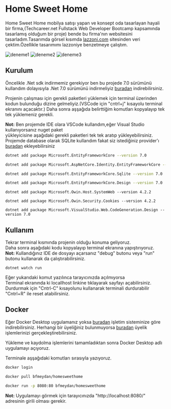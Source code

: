 # Home Sweet Home

Home Sweet Home mobilya satışı yapan ve konsept oda tasarlayan hayali bir firma,(Techcareer.net Fullstack Web Developer Bootcamp kapsamında tasarlamış olduğum bir proje)
bende bu firma'nın websitesini tasarladım.Tasarımda görsel kısımda [lazzoni.com](https://lazzoni.com/) sitesinden veri çektim.Özellikle tasarımımı lazzoniye benzetmeye çalıştım.  


![deneme1](https://github.com/FURKANMEYDAN/Techcarreernet/main/wwwroot/img/web-home1.png?raw=true)
![deneme2](https://github.com/FURKANMEYDAN/Techcarreernet/main/wwwroot/img/web-home2.png?raw=true)
![deneme3](https://github.com/FURKANMEYDAN/Techcarreernet/main/wwwroot/img/web-home3.png?raw=true)






## Kurulum
Öncelikle .Net sdk indirmemiz gerekiyor ben bu projede 7.0 sürümünü kullandım dolayısıyla .Net 7.0 sürümünü indirmeliyiz [buradan](https://dotnet.microsoft.com/en-us/download/dotnet) indirebilirsiniz.

Projenin çalışması için gerekli paketleri yüklemek için terminal üzerinden kodun bulunduğu dizine gelmeliyiz.(VSCode için "cntrl+j" kısayolu terminal ekranını açacaktır.)
Daha sonra aşşağıda belirttiğim komutları kopyalayıp tek tek yüklemeniz gerekli.  

**Not:** Ben projemde IDE olara VSCode kullandım,eğer Visual Studio kullanıyorsanız nuget paket  
yükleyicisine aşağıdaki gerekli paketleri tek tek aratıp yükleyebilirsiniz.  
Projemde database olarak SQLite kullandım fakat siz istediğiniz provider'ı [buradan](https://learn.microsoft.com/en-us/ef/core/providers/?tabs=dotnet-core-cli) ekleyebilirsiniz


```bash
dotnet add package Microsoft.EntityFrameworkCore --version 7.0
```  
```bash
dotnet add package Microsoft.AspNetCore.Identity.EntityFrameworkCore --version 7.0
```

```bash
dotnet add package Microsoft.EntityFrameworkCore.Sqlite --version 7.0
```
```bash
dotnet add package Microsoft.EntityFrameworkCore.Design --version 7.0
```
```
dotnet add package Microsoft.Owin.Host.SystemWeb --version 4.2.2
```
```
dotnet add package Microsoft.Owin.Security.Cookies --version 4.2.2
```
```
dotnet add package Microsoft.VisualStudio.Web.CodeGeneration.Design --version 7.0
```
## Kullanım
Tekrar terminal kısmında projenin olduğu konuma geliyoruz.  
Daha sonra aşağıdaki kodu kopyalayıp terminal ekranına yapıştırıyoruz.  
**Not:** Kullandığınız IDE de dosyayı açarsanız "debug" butonu veya "run" butonu kullanarak da çalıştırabilirsiniz.
```
dotnet watch run
```
Eğer yukarıdaki komut yazılınca tarayıcınızda açılmıyorsa  
Terminal ekranında ki  locallhost linkine tıklayarak sayfayı açabilirsiniz.  
Durdurmak için "Cntrl-C" kısayolunu kullanarak terminali durdurabilir "Cntrl+R" ile reset atabilirsiniz.

## Docker
Eğer Docker Desktop uygulamanız yoksa [buradan](https://www.docker.com/products/docker-desktop/) işletim sisteminize göre indirebilirsiniz.
Herhangi bir üyeliğiniz bulunmuyorsa [buradan](https://hub.docker.com/signup) üyelik işlemlerinizi gerçekleştirebilirsiniz.  

Yükleme ve kaydolma işlemlerini tamamladıktan sonra Docker Desktop adlı uygulamayı açıyoruz.  

Terminale aşşağıdaki komutları sırasıyla  yazıyoruz.

```bash
docker login
```
```bash
docker pull bfmeydan/homesweethome
```
```bash
docker run -p 8080:80 bfmeydan/homesweethome
```
**Not:** Uygulamayı görmek için tarayıcınızda "http://localhost:8080/" adresinin girili olması gerekir.
